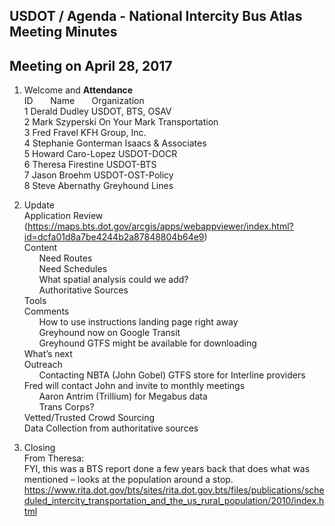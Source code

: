 
## USDOT / Agenda - National Intercity Bus Atlas Meeting Minutes     
## Meeting on April 28, 2017    

1. Welcome and **Attendance**   
ID &nbsp; &nbsp; &nbsp; Name &nbsp; &nbsp; &nbsp; Organization       
1  Derald Dudley   USDOT, BTS, OSAV     
2  Mark Szyperski   On Your Mark Transportation  
3  Fred Fravel   KFH Group, Inc.  
4  Stephanie Gonterman   Isaacs & Associates  
5  Howard Caro-Lopez   USDOT-DOCR  
6  Theresa Firestine   USDOT-BTS  
7  Jason Broehm   USDOT-OST-Policy  
8  Steve Abernathy  Greyhound Lines  

2. Update  
Application Review (https://maps.bts.dot.gov/arcgis/apps/webappviewer/index.html?id=dcfa01d8a7be4244b2a87848804b64e9)  
Content  
&nbsp; &nbsp; &nbsp; Need Routes  
&nbsp; &nbsp; &nbsp; Need Schedules  
&nbsp; &nbsp; &nbsp; What spatial analysis could we add?  
&nbsp; &nbsp; &nbsp; Authoritative Sources  
Tools  
Comments  
&nbsp; &nbsp; &nbsp; How to use instructions landing page right away  
&nbsp; &nbsp; &nbsp; Greyhound now on Google Transit  
&nbsp; &nbsp; &nbsp; Greyhound GTFS might be available for downloading  
What’s next  
Outreach  
&nbsp; &nbsp; &nbsp; Contacting NBTA (John Gobel) GTFS store for Interline providers  
	Fred will contact John and invite to monthly meetings  
&nbsp; &nbsp; &nbsp; Aaron Antrim (Trillium) for Megabus data  
&nbsp; &nbsp; &nbsp; Trans Corps?  
Vetted/Trusted Crowd Sourcing  
Data Collection from authoritative sources  

3. Closing  
From Theresa:  
FYI, this was a BTS report done a few years back that does what was mentioned – looks at the population around a stop.  
https://www.rita.dot.gov/bts/sites/rita.dot.gov.bts/files/publications/scheduled_intercity_transportation_and_the_us_rural_population/2010/index.html  
